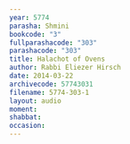 ```yaml
---
year: 5774
parasha: Shmini
bookcode: "3"
fullparashacode: "303"
parashacode: "303"
title: Halachot of Ovens
author: Rabbi Eliezer Hirsch
date: 2014-03-22
archivecode: 57743031
filename: 5774-303-1
layout: audio
moment: 
shabbat: 
occasion: 
---
```

